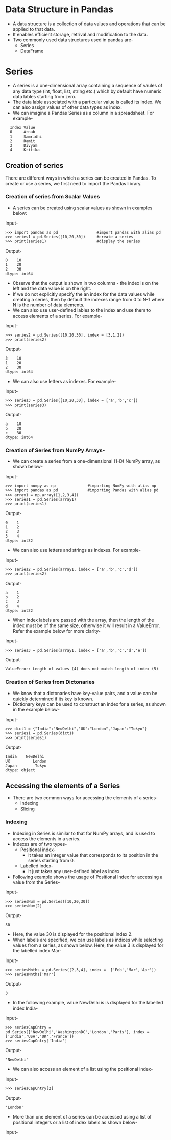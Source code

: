 # Data Structure in Pandas
* A data structure is a collection of data values and operations that can be applied to that data.
* It enables efficient storage, retrival and modification to the data.
* Two commonly used data structures used in pandas are-
	* Series
	* DataFrame
	
# Series
* A series is a one-dimensional array containing a sequence of vaules of any data type (int, float, list, string etc.) which by default have numeric data lables starting from zero.
* The data lable associated with a particular value is called its Index. We can also assign values of other data types as index.
* We can imagine a Pandas Series as a column in a spreadsheet. For example- 
```	
  Index	Value
  0		Arnab
  1		Samridhi
  2		Ramit
  3		Divyam
  4		Kritika
```

## Creation of series
There are different ways in which a series can be created in Pandas. To create or use a series, we first need to import the Pandas library.

### Creation of series from Scalar Values
* A series can be created using scalar values as shown in examples below:

Input-
```
>>> import pandas as pd                 #import pandas with alias pd
>>> series1 = pd.Series([10,20,30])     #create a series
>>> print(series1)                      #display the series
```

Output-
```
0    10
1    20
2    30
dtype: int64
```
* 0bserve that the output is shown in two columns -  the index is on the left and the data value is on the right.
* If we do not explicitly specify the an index for the data values while creating a series,  then by default the indexes range from 0 to N-1 where N is the number of data elements.
* We can also use user-defined lables to the index and use them to access elements of a series. For example-

Input-
```
>>> series2 = pd.Series([10,20,30], index = [3,1,2])
>>> print(series2)
```
Output-
```
3    10
1    20
2    30
dtype: int64
```
* We can also use letters as indexes. For example-

Input-
```
>>> series3 = pd.Series([10,20,30], index = ['a','b','c'])
>>> print(series3)
```
Output-
```
a    10
b    20
c    30
dtype: int64
```

### Creation of Series from NumPy Arrays-
* We can create a series from a one-dimensional (1-D) NumPy array, as shown below-

Input-
```
>>> import numpy as np              #importing NumPy with alias np
>>> import pandas as pd             #importing Pandas with alias pd
>>> array1 = np.array([1,2,3,4])
>>> series1 = pd.Series(array1)
>>> print(series1)
```
Output-
```
0    1
1    2
2    3
3    4
dtype: int32
```
* We can also use letters and strings as indexes. For example-

Input-
```
>>> series2 = pd.Series(array1, index = ['a','b','c','d'])
>>> print(series2)
```
Output-
```
a    1
b    2
c    3
d    4
dtype: int32
```
* When index labels are passed with the array, then the length of the index must be of the same size, otherwise it will result in a ValueError. Refer the example below for more clarity-

Input-
```
>>> series3 = pd.Series(array1, index = ['a','b','c','d','e'])
```
Output-
```
ValueError: Length of values (4) does not match length of index (5)
```

### Creation of Series from Dictonaries
* We know that a dictonaries have key-value pairs, and a value can be quickly determined if its key is known.
* Dictionary keys can be used to construct an index for a series, as shown in the example below-

Input-
```
>>> dict1 = {"India":"NewDelhi","UK":"London","Japan":"Tokyo"}
>>> series1 = pd.Series(dict1)
>>> print(series1)
```
Output-
```
India    NewDelhi
UK          London
Japan        Tokyo
dtype: object
```

## Accessing the elements of a Series
* There are two common ways for accessing the elements of a series-
	* Indexing
	* Slicing

### Indexing 
* Indexing in Series is similar to that for NumPy arrays, and is used to access the elements in a series.
* Indexes are of two types-
	* Positional index-
		* It takes an integer value that corresponds to its position in the series starting from 0.
	* Labelled index-
		* It just takes any user-defined label as index.
* Following example shows the usage of Positional Index for accessing a value from the Series-

Input-
```
>>> seriesNum = pd.Series([10,20,30])
>>> seriesNum[2]
```
Output-
```
30
```
* Here, the value 30 is displayed for the positional index 2.
* When labels are specified, we can use labels as indices while selecting values from a series, as shown below. Here, the value 3 is displayed for the labelled index Mar-

Input-
```
>>> seriesMnths = pd.Series([2,3,4], index =  ['Feb','Mar','Apr'])
>>> seriesMnths['Mar']
```
Output-
```
3
```
* In the following example, value NewDelhi is is displayed for the labelled index India-

Input-
```
>>> seriesCapCntry = pd.Series(['NewDelhi','WashingtonDC','London','Paris'], index = ['India','USA','UK','France'])
>>> seriesCapCntry['India']
```
Output-
```
'NewDelhi'
```
* We can also access an element of a list using the positional index-

Input-
```
>>> seriesCapCntry[2]
```
Output-
```
'London'
```
* More than one element of a series can be accessed using a list of positional integers or a list of index labels as shown below-

Input-
```



